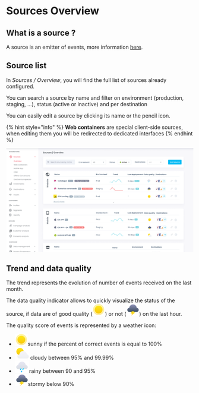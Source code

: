 # Sources Overview

## What is a source ?

A source is an emitter of events, more information [here](../concepts.md#source).

## Source list

In _Sources / Overview_, you will find the full list of sources already configured.

You can search a source by name and filter on environment (production, staging, ...), status (active or inactive) and per destination

You can easily edit a source by clicking its name or the pencil icon.

{% hint style="info" %}
**Web containers** are special client-side sources, when editing them you will be redirected to dedicated interfaces
{% endhint %}

![](<../../../.gitbook/assets/image (1) (1) (2).png>)

## Trend and data quality

The trend represents the evolution of number of events received on the last month.

The data quality indicator allows to quickly visualize the status of the source, if data are of good quality (<img src="../../../.gitbook/assets/image (17).png" alt="" data-size="line">) or not (<img src="../../../.gitbook/assets/image (14).png" alt="" data-size="line">) on the last hour.

The quality score of events is represented by a weather icon:&#x20;

* <img src="../../../.gitbook/assets/image (17).png" alt="" data-size="line">sunny if the percent of correct events is equal to 100%
* <img src="../../../.gitbook/assets/image (15).png" alt="" data-size="line">cloudy between 95% and 99.99%
* <img src="../../../.gitbook/assets/image (16).png" alt="" data-size="line">rainy between 90 and 95%
* <img src="../../../.gitbook/assets/image (14).png" alt="" data-size="line">stormy below 90%
